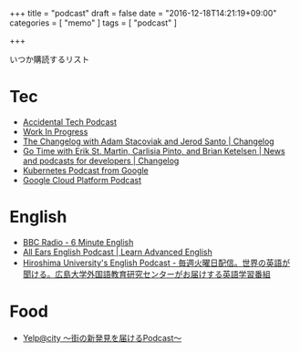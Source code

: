 +++
title = "podcast"
draft = false
date = "2016-12-18T14:21:19+09:00"
categories = [ "memo" ]
tags = [ "podcast" ]

+++

いつか購読するリスト

# Tec

- [Accidental Tech Podcast](http://atp.fm/)
- [Work In Progress](https://slack.com/podcast)
- [The Changelog with Adam Stacoviak and Jerod Santo \| Changelog](https://changelog.com/podcast)
- [Go Time with Erik St\. Martin, Carlisia Pinto, and Brian Ketelsen \| News and podcasts for developers \| Changelog](https://changelog.com/gotime)
- [Kubernetes Podcast from Google](https://kubernetespodcast.com/)
- [Google Cloud Platform Podcast](https://www.gcppodcast.com/)

# English

- [BBC Radio \- 6 Minute English](http://www.bbc.co.uk/programmes/p02pc9tn)
- [All Ears English Podcast \| Learn Advanced English](https://www.allearsenglish.com/)
- [Hiroshima University's English Podcast \- 毎週火曜日配信。世界の英語が聞ける。広島大学外国語教育研究センターがお届けする英語学習番組](http://pod.flare.hiroshima-u.ac.jp/cms/)

# Food

- [Yelp@city 〜街の新発見を届けるPodcast〜](http://yelpjapan.libsyn.com/)

